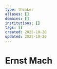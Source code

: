```yaml
---
type: thinker
aliases: []
domains: []
institutions: []
tags: []
created: 2025-10-20
updated: 2025-10-20
---
```


# Ernst Mach


